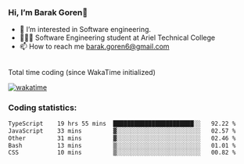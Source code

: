 ###  Hi, I’m Barak Goren👋
- 👀 I’m interested in Software engineering.
- 👨🏼‍🎓 Software Engineering student at Ariel Technical College
- 📫 How to reach me barak.goren6@gmail.com
##
Total time coding (since WakaTime initialized)

[![wakatime](https://wakatime.com/badge/user/5cc5ec80-a806-4ca2-a704-db29274e48cd.svg)](https://wakatime.com/@5cc5ec80-a806-4ca2-a704-db29274e48cd)

   
### Coding statistics:

<!--START_SECTION:waka-->

```txt
TypeScript    19 hrs 55 mins  ███████████████████████░░   92.22 %
JavaScript    33 mins         ▓░░░░░░░░░░░░░░░░░░░░░░░░   02.57 %
Other         31 mins         ▓░░░░░░░░░░░░░░░░░░░░░░░░   02.46 %
Bash          13 mins         ▒░░░░░░░░░░░░░░░░░░░░░░░░   01.01 %
CSS           10 mins         ▒░░░░░░░░░░░░░░░░░░░░░░░░   00.82 %
```

<!--END_SECTION:waka-->

<!---
barakgoren/barakgoren is a ✨ special ✨ repository because its `README.md` (this file) appears on your GitHub profile.
You can click the Preview link to take a look at your changes.
--->
